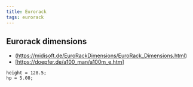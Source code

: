 ```yaml
---
title: Eurorack
tags: eurorack
---
```



## Eurorack dimensions

* (https://midisoft.de/EuroRackDimensions/EuroRack_Dimensions.html)
* [https://doepfer.de/a100_man/a100m_e.htm]


```
height = 128.5;  
hp = 5.08;  
```
